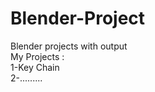 # Blender-Project
 Blender projects with output<br>
 My Projects :<br>
 1-Key Chain<br>
 2-.........
